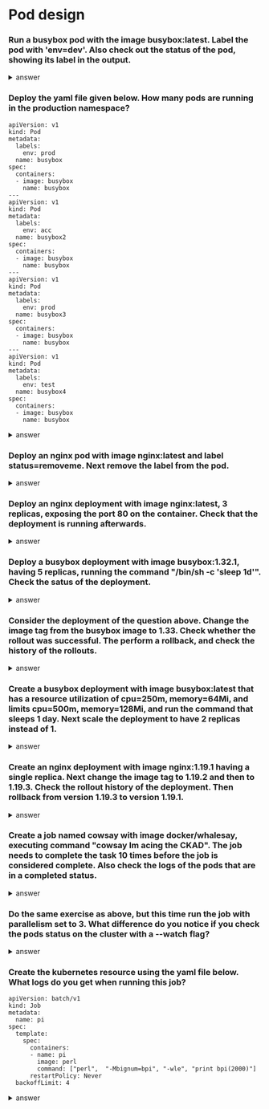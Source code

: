 # Pod design
### Run a busybox pod with the image busybox:latest. Label the pod with 'env=dev'. Also check out the status of the pod, showing its label in the output.
<details>
<summary>answer</summary>
<p>

```
k run busybox --image=busybox -l env=dev
```
We check whether pod ran successfully. 
```
$ k get pod --show-labels
NAME      READY   STATUS             RESTARTS   AGE   LABELS
busybox   0/1     CrashLoopBackOff   2          38s   env=dev
```

</p>
</details>

### Deploy the yaml file given below. How many pods are running in the production namespace?
```
apiVersion: v1
kind: Pod
metadata:
  labels:
    env: prod
  name: busybox
spec:
  containers:
  - image: busybox
    name: busybox
---
apiVersion: v1
kind: Pod
metadata:
  labels:
    env: acc
  name: busybox2
spec:
  containers:
  - image: busybox
    name: busybox
---
apiVersion: v1
kind: Pod
metadata:
  labels:
    env: prod
  name: busybox3
spec:
  containers:
  - image: busybox
    name: busybox
---
apiVersion: v1
kind: Pod
metadata:
  labels:
    env: test
  name: busybox4
spec:
  containers:
  - image: busybox
    name: busybox
```
<details>
<summary>answer</summary>
<p>

```
$ k get pod --show-labels -l env=prod
NAME       READY   STATUS             RESTARTS   AGE   LABELS
busybox    0/1     CrashLoopBackOff   1          24s   env=prod
busybox3   0/1     CrashLoopBackOff   1          24s   env=prod
```

</p>
</details>

### Deploy an nginx pod with image nginx:latest and label status=removeme. Next remove the label from the pod.
<details>
<summary>answer</summary>
<p>

```
k run nginx --image=nginx -l status=removeme
```

```
k label pod nginx status-
```
</p>
</details>

### Deploy an nginx deployment with image nginx:latest, 3 replicas, exposing the port 80 on the container. Check that the deployment is running afterwards.
<details>
<summary>answer</summary>
<p>

```
k create deploy nginx --image=nginx --replicas=3 --port=80 
```
Next whether we check wether the deployment is running. Notice the ready column in the output.
```
$ k get deploy
NAME    READY   UP-TO-DATE   AVAILABLE   AGE
nginx   3/3     3            3           9s
```

</p>
</details>

### Deploy a busybox deployment with image busybox:1.32.1, having 5 replicas, running the command "/bin/sh -c 'sleep 1d'". Check the satus of the deployment.
<details>
<summary>answer</summary>
<p>

The yaml file of the deployment is given below.
```
apiVersion: apps/v1
kind: Deployment
metadata:
  labels:
    app: busybox
  name: busybox
spec:
  replicas: 5
  selector:
    matchLabels:
      app: busybox
  strategy: {}
  template:
    metadata:
      labels:
        app: busybox
    spec:
      containers:
      - image: busybox:1.32.1
        name: busybox
        command:
        - /bin/sh
        - -c
        - sleep 1d;
```
Let's check the status of the deployment.
```
$ k rollout status deploy busybox
deployment "busybox" successfully rolled out
```
</p>
</details>


### Consider the deployment of the question above. Change the image tag from the busybox image to 1.33. Check whether the rollout was successful. The perform a rollback, and check the history of the rollouts.
<details>
<summary>answer</summary>
<p>

The yaml file of the deployment is given below.
```
k edit deploy busybox 
```
Let's check the rollout status.
```
$ k rollout status deploy busybox 
Waiting for deployment "busybox" rollout to finish: 1 old replicas are pending termination...
Waiting for deployment "busybox" rollout to finish: 1 old replicas are pending termination...
Waiting for deployment "busybox" rollout to finish: 1 old replicas are pending termination...
Waiting for deployment "busybox" rollout to finish: 4 of 5 updated replicas are available...
deployment "busybox" successfully rolled out
```

```
$ k rollout undo deploy busybox
deployment.apps/busybox rolled back
```

```
$ k rollout history deploy busybox
deployment.apps/busybox 
REVISION  CHANGE-CAUSE
2         <none>
3         <none>
```

</p>
</details>

### Create a busybox deployment with image busybox:latest that has a resource utilization of cpu=250m, memory=64Mi, and limits cpu=500m, memory=128Mi, and run the command that sleeps 1 day. Next scale the deployment to have 2 replicas instead of 1.

<details>
<summary>answer</summary>
<p>

```
apiVersion: apps/v1
kind: Deployment
metadata:
  labels:
    app: busybox
  name: busybox
spec:
  replicas: 1
  selector:
    matchLabels:
      app: busybox
  strategy: {}
  template:
    metadata:
      labels:
        app: busybox
    spec:
      containers:
      - image: busybox
        name: busybox
        resources:
          requests:
            memory: "64Mi"
            cpu: "250m"
          limits:
            memory: "128Mi"
            cpu: "500m"
        command:
        - /bin/sh
        - -c
        - sleep 1d;
```
Next we will scale up the deployment
```
k scale deploy busybox --replicas=2
```

</p>
</details>

### Create an nginx deployment with image nginx:1.19.1 having a single replica. Next change the image tag to 1.19.2 and then to 1.19.3. Check the rollout history of the deployment. Then rollback from version 1.19.3 to version 1.19.1.

<details>
<summary>answer</summary>
<p>

```
$ k rollout history deploy nginx
deployment.apps/nginx 
REVISION  CHANGE-CAUSE
1         <none>
2         <none>
3         <none>
```

```
k rollout undo deploy nginx --to-revision=1
```

</p>
</details>


### Create a job named cowsay with image docker/whalesay, executing command "cowsay Im acing the CKAD". The job needs to complete the task 10 times before the job is considered complete. Also check the logs of the pods that are in a completed status.

<details>
<summary>answer</summary>
<p>

```
apiVersion: batch/v1
kind: Job
metadata:
  name: cowsay
spec:
  completions: 10
  template:
    metadata:
    spec:
      containers:
      - image: docker/whalesay
        name: cowsay
        command:
        - cowsay
        - "Im acing the CKAD"
      restartPolicy: Never
```
Let's check the logs of one of the pods that is in a completed status.
```
k logs cowsay-z44bj
 ___________________ 
< Im acing the CKAD >
 ------------------- 
    \
     \
      \     
                    ##        .            
              ## ## ##       ==            
           ## ## ## ##      ===            
       /""""""""""""""""___/ ===        
  ~~~ {~~ ~~~~ ~~~ ~~~~ ~~ ~ /  ===- ~~~   
       \______ o          __/            
        \    \        __/             
          \____\______/   `
```

</p>
</details>

### Do the same exercise as above, but this time run the job with parallelism set to 3. What difference do you notice if you check the pods status on the cluster with a --watch flag?

<details>
<summary>answer</summary>
<p>

```
apiVersion: batch/v1
kind: Job
metadata:
  name: cowsay
spec:
  completions: 10
  parallelism: 3
  template:
    metadata:
    spec:
      containers:
      - image: docker/whalesay
        name: cowsay
        command:
        - cowsay
        - "Im acing the CKAD"
      restartPolicy: Never
```
Let's check the pods status. Notice how the pods are run in parallel.
```
$ k get po --watch
NAME           READY   STATUS              RESTARTS   AGE
cowsay-6lrxg   0/1     ContainerCreating   0          2s
cowsay-cs44j   0/1     ContainerCreating   0          2s
cowsay-m7zxf   0/1     ContainerCreating   0          2s
```

</p>
</details>

### Create the kubernetes resource using the yaml file below. What logs do you get when running this job? 

```
apiVersion: batch/v1
kind: Job
metadata:
  name: pi
spec:
  template:
    spec:
      containers:
      - name: pi
        image: perl
        command: ["perl",  "-Mbignum=bpi", "-wle", "print bpi(2000)"]
      restartPolicy: Never
  backoffLimit: 4
```

<details>
<summary>answer</summary>
<p>

```
$ k logs pi-r8bb2
3.1415926535897932384
```

</p>
</details>
